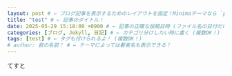 ```yaml
---
layout: post # ← ブログ記事を表示するためのレイアウトを指定！Minimaテーマなら `post` があるはず！
title: "test" # ← 記事のタイトル！
date: 2025-05-29 15:18:00 +0900 # ← 記事の正確な投稿日時 (ファイル名の日付だけでもOKだけど、時間も指定できる)
categories: [ブログ, Jekyll, 日記] # ← カテゴリ分けしたい時に書く (複数OK！)
tags: [test] # ← タグも付けられるよ！ (複数OK！)
# author: 君の名前！ # ← テーマによっては著者名も表示できる！
---
```


てすと
